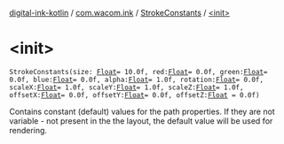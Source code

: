 [digital-ink-kotlin](../../index.md) / [com.wacom.ink](../index.md) / [StrokeConstants](index.md) / [&lt;init&gt;](./-init-.md)

# &lt;init&gt;

`StrokeConstants(size: `[`Float`](https://kotlinlang.org/api/latest/jvm/stdlib/kotlin/-float/index.html)` = 10.0f, red: `[`Float`](https://kotlinlang.org/api/latest/jvm/stdlib/kotlin/-float/index.html)` = 0.0f, green: `[`Float`](https://kotlinlang.org/api/latest/jvm/stdlib/kotlin/-float/index.html)` = 0.0f, blue: `[`Float`](https://kotlinlang.org/api/latest/jvm/stdlib/kotlin/-float/index.html)` = 0.0f, alpha: `[`Float`](https://kotlinlang.org/api/latest/jvm/stdlib/kotlin/-float/index.html)` = 1.0f, rotation: `[`Float`](https://kotlinlang.org/api/latest/jvm/stdlib/kotlin/-float/index.html)` = 0.0f, scaleX: `[`Float`](https://kotlinlang.org/api/latest/jvm/stdlib/kotlin/-float/index.html)` = 1.0f, scaleY: `[`Float`](https://kotlinlang.org/api/latest/jvm/stdlib/kotlin/-float/index.html)` = 1.0f, scaleZ: `[`Float`](https://kotlinlang.org/api/latest/jvm/stdlib/kotlin/-float/index.html)` = 1.0f, offsetX: `[`Float`](https://kotlinlang.org/api/latest/jvm/stdlib/kotlin/-float/index.html)` = 0.0f, offsetY: `[`Float`](https://kotlinlang.org/api/latest/jvm/stdlib/kotlin/-float/index.html)` = 0.0f, offsetZ: `[`Float`](https://kotlinlang.org/api/latest/jvm/stdlib/kotlin/-float/index.html)` = 0.0f)`

Contains constant (default) values for the path properties. If they are not variable - not present in the the layout,
the default value will be used for rendering.

